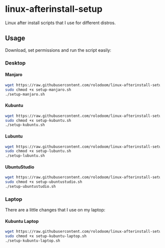 # linux-afterinstall-setup
Linux after install scripts that I use for different distros.

## Usage
Download, set permissions and run the script easily:

### Desktop

#### Manjaro

```bash
wget https://raw.githubusercontent.com/rolodoom/linux-afterinstall-setup/main/setup-manjaro.sh
sudo chmod +x setup-manjaro.sh
./setup-manjaro.sh
```

#### Kubuntu

```bash
wget https://raw.githubusercontent.com/rolodoom/linux-afterinstall-setup/main/setup-kubuntu.sh
sudo chmod +x setup-kubuntu.sh
./setup-kubuntu.sh
```

#### Lubuntu

```bash
wget https://raw.githubusercontent.com/rolodoom/linux-afterinstall-setup/main/setup-lubuntu.sh
sudo chmod +x setup-lubuntu.sh
./setup-lubuntu.sh
```

#### UbuntuStudio

```bash
wget https://raw.githubusercontent.com/rolodoom/linux-afterinstall-setup/main/setup-ubuntustudio.sh
sudo chmod +x setup-ubuntustudio.sh
./setup-ubuntustudio.sh
```

### Laptop
There are a little changes that I use on my laptop:

#### Kubuntu Laptop

```bash
wget https://raw.githubusercontent.com/rolodoom/linux-afterinstall-setup/main/setup-kubuntu-laptop.sh
sudo chmod +x setup-kubuntu-laptop.sh
./setup-kubuntu-laptop.sh
```
